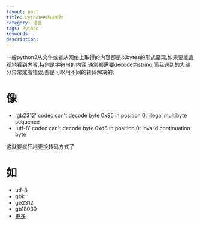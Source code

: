 ```yaml
---
layout: post
title: Python中转码失败
category: 语言
tags: Python
keywords: 
description: 
---
```


一般python3从文件或者从网络上取得的内容都是以bytes的形式呈现,如果要能直观地看到内容,特别是字符串的内容,通常都需要decode为string,而我遇到的大部分异常或者错误,都是可以用不同的转码解决的:

# 像
* 'gb2312' codec can't decode byte 0x95 in position 0: illegal multibyte sequence
* 'utf-8' codec can't decode byte 0xd6 in position 0: invalid continuation byte

这就要疯狂地更换转码方式了

# 如
* utf-8
* gbk
* gb2312
* gb18030
* [更多][1]

[1]:	http://www.crifan.com/character_encoding_charset_simpile_tutorial/